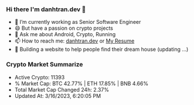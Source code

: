 ### Hi there I'm danhtran.dev 👋

- 🔭 I’m currently working as Senior Software Engineer
- 😄 But have a passion on crypto projects
- 💬 Ask me about Android, Crypto, Running 
- 📫 How to reach me: <a href="https://danhtran.dev" target="_blank">danhtran.dev</a> or <a href="Dan-Resume.pdf" target="_blank">My Resume</a>
- 🌱 Building a website to help people find their dream house (updating ...)

### Crypto Market Summarize
- Active Crypto: 11393
- % Market Cap: BTC 42.77% | ETH 17.85% | BNB 4.66%
- Total Market Cap Changed 24h: 2.37%
- Updated At: 3/16/2023, 6:20:05 PM
